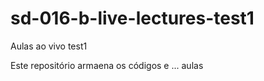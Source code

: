 # sd-016-b-live-lectures-test1
Aulas ao vivo test1


Este repositório armaena os códigos e ... aulas 